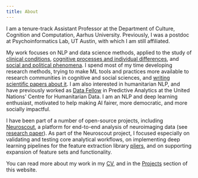 ```yaml
---
title: About
---
```


I am a tenure-track Assistant Professor at the Department of Culture, Cognition and Computation, Aarhus University. Previously, I was a postdoc at Psychoinformatics Lab, UT Austin, with which I am still affiliated.

My work focuses on NLP and data science methods, applied to the study of [clinical conditions](https://arxiv.org/abs/2301.06916), [cognitive processes and individual differences](https://aclanthology.org/2022.findings-emnlp.123/), and [social and political phenomena](https://escholarship.org/uc/item/58v5d82w). I spend most of my time developing research methods, trying to make ML tools and practices more available to research communities in cognitive and social sciences, and [writing scientific papers about it](https://journals.sagepub.com/doi/pdf/10.1177/25152459211026864). I am also interested in humanitarian NLP, and have previously worked as [Data Fellow](https://centre.humdata.org/data-fellows/) in Predictive Analytics at the United Nations' Centre for Humanitarian Data. I am an NLP and deep learning enthusiast, motivated to help making AI fairer, more democratic, and more socially impactful.

I have been part of a number of open-source projects, including [Neuroscout](https://neuroscout.org/), a platform for end-to-end analysis of neuroimaging data (see [research paper](https://elifesciences.org/articles/79277)). As part of the Neuroscout project, I focused especially on validating and testing core analytical workflows, on implementing deep learning pipelines for the feature extraction library [pliers](https://github.com/PsychoinformaticsLab/pliers), and on supporting expansion of feature sets and functionality. 

You can read more about my work in my [CV](https://rbroc.github.io/cv/cv.pdf), and in the [Projects](https://rbroc.github.io/projects) section of this website.


